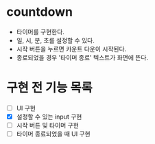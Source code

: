 # countdown

- 타이머를 구현한다.
- 일, 시, 분, 초를 설정할 수 있다.
- 시작 버튼을 누르면 카운트 다운이 시작된다.
- 종료되었을 경우 '타이머 종료' 텍스트가 화면에 뜬다.

# 구현 전 기능 목록

- [ ] UI 구현
- [x] 설정할 수 있는 input 구현
- [ ] 시작 버튼 및 타이머 구현
- [ ] 타이머 종료되었을 때 UI 구현
